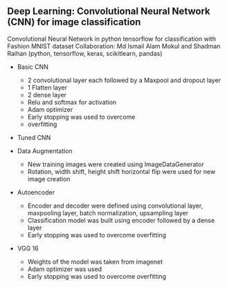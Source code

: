 ## Deep Learning: Convolutional Neural Network (CNN) for image classification
Convolutional Neural Network in python tensorflow for classification with Fashion MNIST dataset
Collaboration: Md Ismail Alam Mokul and Shadman Raihan
(python, tensorflow, keras, scikitlearn, pandas)

- Basic CNN
  - 2 convolutional layer each followed by a Maxpool and dropout layer
  - 1 Flatten layer
  - 2 dense layer
  - Relu and softmax for activation
  - Adam optimizer
  - Early stopping was used to overcome
  - overfitting
 
- Tuned CNN
- Data Augmentation
  - New training images were created using ImageDataGenerator
  - Rotation, width shift, height shift horizontal flip were used for new image creation
- Autoencoder
  - Encoder and decoder were defined using convolutional layer, maxpooling layer, batch normalization, upsampling layer
  - Classification model was built using encoder followed by a dense layer
  - Early stopping was used to overcome overfitting
- VGG 16
  - Weights of the model was taken from imagenet
  - Adam optimizer was used
  - Early stopping was used to overcome overfitting





